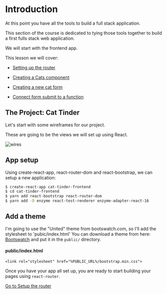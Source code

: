 # Introduction

At this point you have all the tools to build a full stack application.

This section of the course is dedicated to tying those tools together to build a first fulls stack web application.

We will start with the frontend app.

This lesson we will cover:

- [Setting up the router](./01-router-setup/README.md)

- [Creating a Cats component](./02-cats-component/README.md)

- [Creating a new cat form](./03-new-cat-form/README.md)

- [Connect form submit to a function](./03-new-cat-form/README.md)

## The Project: Cat Tinder

Let's start with some wireframes for our project.

These are going to be the views we will set up using React.

![wires](https://s3.amazonaws.com/learn-site/curriculum/cat-tinder/cat-tinder-wireframe.png)

## App setup
Using create-react-app, react-router-dom and react-bootstrap, we can setup a new application:

```bash
$ create-react-app cat-tinder-frontend
$ cd cat-tinder-frontend
$ yarn add react-bootstrap react-router-dom
$ yarn add -D enzyme react-test-renderer enzyme-adapter-react-16
```


## Add a theme

I'm going to use the "United" theme from bootswatch.com, so I'll add the stylesheet to 'pubic/index.html'  You can download a theme from here: [Bootswatch](https://bootswatch.com/) and put it in the ```public/``` directory.

#### public/index.html
```
<link rel="stylesheet" href="%PUBLIC_URL%/bootstrap.min.css">
```

Once you have your app all set up, you are ready to start building your pages using `react-router`.

[Go to Setup the router](./01-router-setup/README.md)
